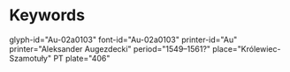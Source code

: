 # Keywords
glyph-id="Au-02a0103"
font-id="Au-02a0103"
printer-id="Au"
printer="Aleksander Augezdecki"
period="1549–1561?"
place="Królewiec-Szamotuły"
PT plate="406"
